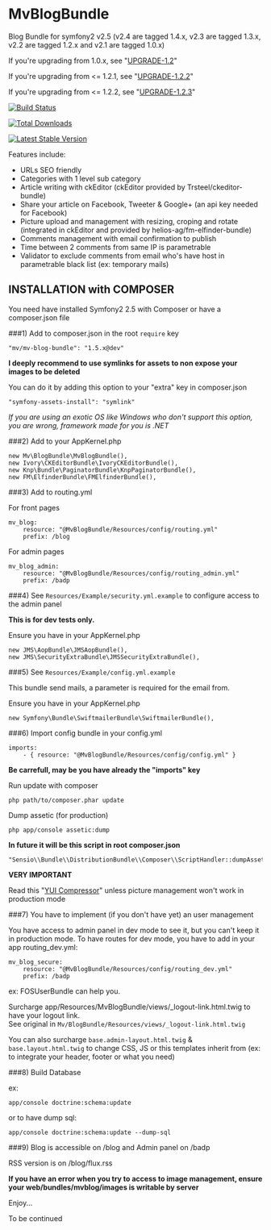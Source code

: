 MvBlogBundle
============

Blog Bundle for symfony2 v2.5 (v2.4 are tagged 1.4.x, v2.3 are tagged 1.3.x, v2.2 are tagged 1.2.x and v2.1 are tagged 1.0.x)

If you're upgrading from 1.0.x, see "[UPGRADE-1.2](https://github.com/phpmike/MvBlogBundle/blob/master/Resources/Doc/UPGRADE-1.2.markdown)"

If you're upgrading from <= 1.2.1, see "[UPGRADE-1.2.2](https://github.com/phpmike/MvBlogBundle/blob/master/Resources/Doc/UPGRADE-1.2.2.markdown)"

If you're upgrading from <= 1.2.2, see "[UPGRADE-1.2.3](https://github.com/phpmike/MvBlogBundle/blob/master/Resources/Doc/UPGRADE-1.2.3.markdown)"

[![Build Status](https://secure.travis-ci.org/phpmike/MvBlogBundle.png)](http://travis-ci.org/phpmike/MvBlogBundle)

[![Total Downloads](https://poser.pugx.org/mv/mv-blog-bundle/d/total.png)](https://packagist.org/packages/mv/mv-blog-bundle)

[![Latest Stable Version](https://poser.pugx.org/mv/mv-blog-bundle/version.png)](https://packagist.org/packages/mv/mv-blog-bundle)

Features include:

- URLs SEO friendly
- Categories with 1 level sub category
- Article writing with ckEditor (ckEditor provided by Trsteel/ckeditor-bundle)
- Share your article on Facebook, Tweeter & Google+ (an api key needed for Facebook)
- Picture upload and management with resizing, croping and rotate (integrated in ckEditor and provided by helios-ag/fm-elfinder-bundle)
- Comments management with email confirmation to publish
- Time between 2 comments from same IP is parametrable
- Validator to exclude comments from email who's have host in parametrable black list (ex: temporary mails)

INSTALLATION with COMPOSER
--------------------------

You need have installed Symfony2 2.5 with Composer or have a composer.json file

###1)  Add to composer.json in the root `require` key  

    "mv/mv-blog-bundle": "1.5.x@dev"

**I deeply recommend to use symlinks for assets to non expose your images to be deleted**

You can do it by adding this option to your "extra" key in composer.json

    "symfony-assets-install": "symlink"

*If you are using an exotic OS like Windows who don't support this option, you are wrong, framework made for you is .NET*

###2)  Add to your AppKernel.php

    new Mv\BlogBundle\MvBlogBundle(),
    new Ivory\CKEditorBundle\IvoryCKEditorBundle(),
    new Knp\Bundle\PaginatorBundle\KnpPaginatorBundle(),
    new FM\ElfinderBundle\FMElfinderBundle(),

###3)  Add to routing.yml

For front pages

    mv_blog:
        resource: "@MvBlogBundle/Resources/config/routing.yml"
        prefix: /blog

For admin pages

    mv_blog_admin:
        resource: "@MvBlogBundle/Resources/config/routing_admin.yml"
        prefix: /badp

###4)  See `Resources/Example/security.yml.example` to configure access to the admin panel

**This is for dev tests only.**

Ensure you have in your AppKernel.php

    new JMS\AopBundle\JMSAopBundle(),
    new JMS\SecurityExtraBundle\JMSSecurityExtraBundle(),

###5)  See `Resources/Example/config.yml.example`

This bundle send mails, a parameter is required for the email from.

Ensure you have in your AppKernel.php

    new Symfony\Bundle\SwiftmailerBundle\SwiftmailerBundle(),

###6)  Import config bundle in your config.yml

    imports:
        - { resource: "@MvBlogBundle/Resources/config/config.yml" }

**Be carrefull, may be you have already the "imports" key**

Run update with composer

    php path/to/composer.phar update

Dump assetic (for production)
    
    php app/console assetic:dump

**In future it will be this script in root composer.json**

    "Sensio\\Bundle\\DistributionBundle\\Composer\\ScriptHandler::dumpAssetic"

**VERY IMPORTANT**

Read this "[YUI Compressor](http://symfony.com/doc/current/cookbook/assetic/yuicompressor.html)" unless picture management won't work in production mode

###7)  You have to implement (if you don't have yet) an user management

You have access to admin panel in dev mode to see it, but you can't keep it in production mode.
To have routes for dev mode, you have to add in your app routing_dev.yml:

    mv_blog_secure:
        resource: "@MvBlogBundle/Resources/config/routing_dev.yml"
        prefix: /badp

ex: FOSUserBundle can help you.

Surcharge app/Resources/MvBlogBundle/views/_logout-link.html.twig to have your logout link.  
See original in `Mv/BlogBundle/Resources/views/_logout-link.html.twig`

You can also surcharge `base.admin-layout.html.twig` & `base.layout.html.twig` to change CSS, JS or this templates inherit from (ex: to integrate your header, footer or what you need)

###8)  Build Database

ex:

    app/console doctrine:schema:update

or to have dump sql:

    app/console doctrine:schema:update --dump-sql

###9)  Blog is accessible on /blog and Admin panel on /badp

RSS version is on /blog/flux.rss

**If you have an error when you try to access to image management, ensure your web/bundles/mvblog/images is writable by server**

Enjoy...

To be continued